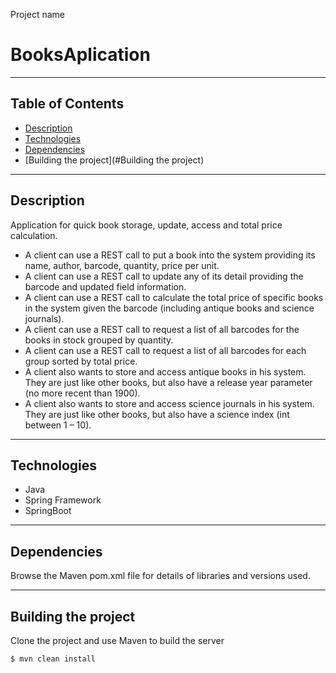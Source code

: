 Project name

# BooksAplication

---

## Table of Contents

- [Description](#description)
- [Technologies](#technologies)
- [Dependencies](#Dependencies)
- [Building the project](#Building the project)

---

## Description

Application for quick book storage, update, access and total price calculation. 
- A client can use a REST call to put a book into the system providing its name, author,
barcode, quantity, price per unit.
- A client can use a REST call to update any of its detail providing the barcode and updated
  field information.
- A client can use a REST call to calculate the total price of specific books in the system given
  the barcode (including antique books and science journals).
- A client can use a REST call to request a list of all barcodes for the books in stock grouped by
  quantity.
-  A client can use a REST call to request a list of all barcodes for each group sorted by total price.
-  A client also wants to store and access antique books in his system. They are just like other books,
   but also have a release year parameter (no more recent than 1900).
-  A client also wants to store and access science journals in his system. They are just like other books,
   but also have a science index (int between 1 – 10).   



---

## Technologies

- Java
- Spring Framework
- SpringBoot

---

## Dependencies

Browse the Maven pom.xml file for details of libraries and versions used.


---

## Building the project

Clone the project and use Maven to build the server

```
$ mvn clean install
```


